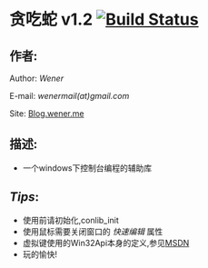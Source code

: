 贪吃蛇 v1.2 [![Build Status](https://travis-ci.org/WenerLove/conlib.png?branch=master)](https://travis-ci.org/WenerLove/conlib)
===========

## 作者:
Author: *Wener*

E-mail: *wenermail(at)gmail.com*

Site: [Blog.wener.me](http://blog.wener.me)

## 描述:
* 一个windows下控制台编程的辅助库

## *Tips*:
* 使用前请初始化,conlib_init
* 使用鼠标需要关闭窗口的 _快速编辑_ 属性
* 虚拟键使用的Win32Api本身的定义,参见[MSDN](http://msdn.microsoft.com/en-us/library/windows/desktop/dd375731(v=vs.85).aspx)
* 玩的愉快!

